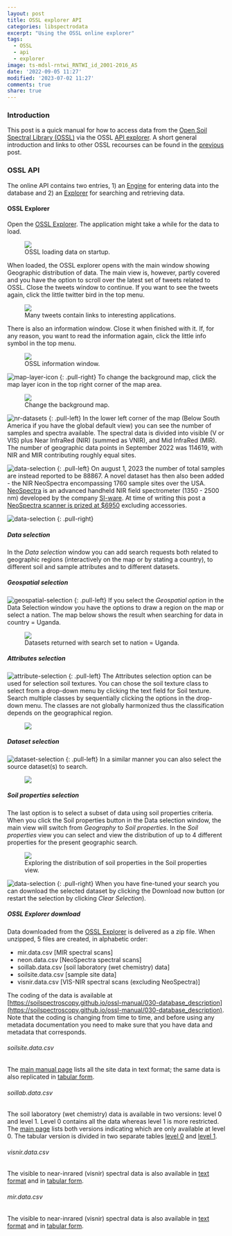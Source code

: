 ```yaml
---
layout: post
title: OSSL explorer API
categories: libspectrodata
excerpt: "Using the OSSL online explorer"
tags:
  - OSSL
  - api
  - explorer
image: ts-mdsl-rntwi_RNTWI_id_2001-2016_AS
date: '2022-09-05 11:27'
modified: '2023-07-02 11:27'
comments: true
share: true
---
```


### Introduction

This post is a quick manual for how to access data from the [Open Soil Spectral Library (OSSL)](https://soilspectroscopy.org) via the OSSL [API explorer](https://explorer.soilspectroscopy.org). A short general introduction and links to other OSSL recourses can be found in the [previous](../spectrodata-OSSL-intro) post.

### OSSL API

The online API contains two entries, 1) an [Engine](https://engine.soilspectroscopy.org) for entering data into the database and 2) an [Explorer](https://explorer.soilspectroscopy.org) for searching and retrieving data.

#### OSSL Explorer

Open the [OSSL Explorer](https://explorer.soilspectroscopy.org). The application might take a while for the data to load.

<figure>
<img src="../../images/OSSL_explorer_001_load.png">
<figcaption>OSSL loading data on startup.</figcaption>
</figure>

When loaded, the OSSL explorer opens with the main window showing Geographic distribution of data. The main view is, however, partly covered and you have the option to scroll over the latest set of tweets related to OSSL. Close the tweets window to continue. If you want to see the tweets again, click the little twitter bird in the top menu.

<figure>
<img src="../../images/OSSL_explorer_002_tweet.png">
<figcaption>Many tweets contain links to interesting applications.</figcaption>
</figure>

There is also an information window. Close it when finished with it. If, for any reason, you want to read the information again, click the little info symbol in the top menu.

<figure>
<img src="../../images/OSSL_explorer_003_info+disclaimer.png">
<figcaption>OSSL information window.</figcaption>
</figure>

![map-layer-icon](../../images/OSSL_explorer_005_map-layer-icon.png)
{: .pull-right}
To change the background map, click the map layer icon in the top right corner of the map area.

<figure>
<img src="../../images/OSSL_explorer_006_map-layer-change.png">
<figcaption>Change the background map.</figcaption>
</figure>

![nr-datasets](../../images/OSSL_explorer_007_nr-datasets.png)
{: .pull-left}
In the lower left corner of the map (Below South America if you have the global default view) you can see the number of samples and spectra available. The spectral data is divided into visible (V or VIS) plus Near InfraRed (NIR) (summed as VNIR), and Mid InfraRed (MIR). The number of geographic data points in September 2022 was 114619, with NIR and MIR contributing roughly equal sites.

![data-selection](../../images/OSSL_OSSL_explorer_007b_nr-datasets-20230802.png)
{: .pull-left}
On august 1, 2023 the number of total samples are instead reported to be 88867. A novel dataset has then also been added - the NIR NeoSpectra encompassing 1760 sample sites over the USA.
[NeoSpectra](https://www.si-ware.com) is an advanced handheld NIR field spectrometer (1350 - 2500 nm) developed by the company [SI-ware](https://www.si-ware.com). At time of writing this post a [NeoSpectra scanner is prized at $6950](https://shop.si-ware.com) excluding accessories.

![data-selection](../../images/OSSL_explorer_008_data-selection.png)
{: .pull-right}
##### Data selection

In the _Data selection_ window you can add search requests both related to geographic regions (interactively on the map or by stating a country), to different soil and sample attributes and to different datasets.

##### Geospatial selection

![geospatial-selection](../../images/OSSL_explorer_008a_geospatial-selection.png)
{: .pull-left}
If you select the _Geospatial option_ in the Data Selection window you have the options to draw a region on the map or select a nation. The map below shows the result when searching for data in country = Uganda.

<figure>
<img src="../../images/OSSL_explorer_009_country-uganda.png">
<figcaption>Datasets returned with search set to nation = Uganda.</figcaption>
</figure>


##### Attributes selection

![attribute-selection](../../images/OSSL_explorer_008b_attributes-selection.png)
{: .pull-left}
The <span class='button'>Attributes</span> selection option can be used for selection soil textures. You can chose the soil texture class to select from a drop-down menu by clicking the text field for Soil texture. Search multiple classes by sequentially clicking the options in the drop-down menu. The classes are not globally harmonized thus the classification depends on the geographical region.
<figure>
<img src="../../images/whitespace.png">
</figure>

##### Dataset selection

![dataset-selection](../../images/OSSL_explorer_008c_dataset-selection.png)
{: .pull-left}
In a similar manner you can also select the source dataset(s) to search.
<figure>
<img src="../../images/whitespace.png">
</figure>

##### Soil properties selection

The last option is to select a subset of data using soil properties criteria. When you click the <span class='button'>Soil properties</span> button in the Data selection window, the main view will switch from _Geography_ to _Soil properties_. In the _Soil properties_ view you can select and view the distribution of up to 4 different properties for the present geographic search.

<figure>
<img src="../../images/OSSL_explorer_011_country-uganda-soil-properties-distribution.png">
<figcaption>Exploring the distribution of soil properties in the Soil properties view.</figcaption>
</figure>

![data-selection](../../images/OSSL_explorer_012_download-now-btn.png)
{: .pull-right}
When you have fine-tuned your search you can download the selected dataset by clicking the <span class='button'>Download now</span> button (or restart the selection by clicking _Clear Selection_).

##### OSSL Explorer download

Data downloaded from the [OSSL Explorer](https://explorer.soilspectroscopy.org) is delivered as a <span class='file'>zip</span> file. When unzipped, 5 files are created, in alphabetic order:

- mir.data.csv [MIR spectral scans]
- neon.data.csv [NeoSpectra spectral scans]
- soillab.data.csv [soil laboratory (wet chemistry) data]
- soilsite.data.csv [sample site data]
- visnir.data.csv [VIS-NIR spectral scans (excluding NeoSpectra)]

The coding of the data is available at [https://soilspectroscopy.github.io/ossl-manual/030-database_description](https://soilspectroscopy.github.io/ossl-manual/030-database_description). Note that the coding is changing from time to time, and before using any metadata documentation you need to make sure that you have data and metadata that corresponds.

###### soilsite.data.csv

The [main manual page](https://soilspectroscopy.github.io/ossl-manual/030-database_description#sites-table) lists all the site data in text format; the same data is also  replicated in [tabular form](https://github.com/soilspectroscopy/ossl-manual/blob/main/tabular/ossl_level0_names_soilsite.csv).

###### soillab.data.csv

The soil laboratory (wet chemistry) data is available in two versions: level 0 and level 1. Level 0 contains all the data whereas level 1 is more restricted. The [main page](https://soilspectroscopy.github.io/ossl-manual/030-database_description#soillab-table) lists both versions indicating which are only available at level 0. The tabular version is divided in two separate tables [level 0](https://github.com/soilspectroscopy/ossl-manual/blob/main/tabular/ossl_level0_names_soillab.csv) and [level 1](https://github.com/soilspectroscopy/ossl-manual/blob/main/tabular/ossl_level1_names_soillab.csv).

###### visnir.data.csv

The visible to near-inrared (visnir) spectral data is also available in [text format](https://soilspectroscopy.github.io/ossl-manual/030-database_description#visnir-table) and in [tabular form](https://github.com/soilspectroscopy/ossl-manual/blob/main/tabular/ossl_level0_names_visnir.csv).

###### mir.data.csv

The visible to near-inrared (visnir) spectral data is also available in [text format](https://soilspectroscopy.github.io/ossl-manual/030-database_description#mir-table) and in [tabular form](https://github.com/soilspectroscopy/ossl-manual/blob/main/tabular/ossl_level0_names_mir.csv).
